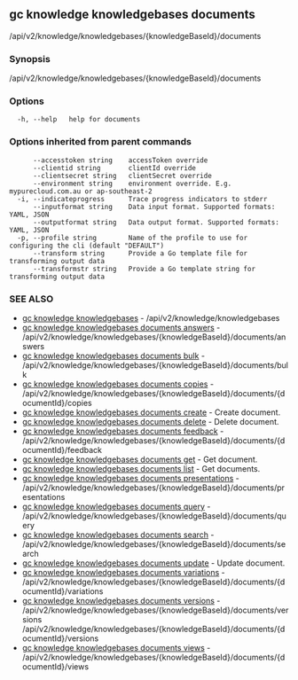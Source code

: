 ## gc knowledge knowledgebases documents

/api/v2/knowledge/knowledgebases/{knowledgeBaseId}/documents

### Synopsis

/api/v2/knowledge/knowledgebases/{knowledgeBaseId}/documents

### Options

```
  -h, --help   help for documents
```

### Options inherited from parent commands

```
      --accesstoken string    accessToken override
      --clientid string       clientId override
      --clientsecret string   clientSecret override
      --environment string    environment override. E.g. mypurecloud.com.au or ap-southeast-2
  -i, --indicateprogress      Trace progress indicators to stderr
      --inputformat string    Data input format. Supported formats: YAML, JSON
      --outputformat string   Data output format. Supported formats: YAML, JSON
  -p, --profile string        Name of the profile to use for configuring the cli (default "DEFAULT")
      --transform string      Provide a Go template file for transforming output data
      --transformstr string   Provide a Go template string for transforming output data
```

### SEE ALSO

* [gc knowledge knowledgebases](gc_knowledge_knowledgebases.html)	 - /api/v2/knowledge/knowledgebases
* [gc knowledge knowledgebases documents answers](gc_knowledge_knowledgebases_documents_answers.html)	 - /api/v2/knowledge/knowledgebases/{knowledgeBaseId}/documents/answers
* [gc knowledge knowledgebases documents bulk](gc_knowledge_knowledgebases_documents_bulk.html)	 - /api/v2/knowledge/knowledgebases/{knowledgeBaseId}/documents/bulk
* [gc knowledge knowledgebases documents copies](gc_knowledge_knowledgebases_documents_copies.html)	 - /api/v2/knowledge/knowledgebases/{knowledgeBaseId}/documents/{documentId}/copies
* [gc knowledge knowledgebases documents create](gc_knowledge_knowledgebases_documents_create.html)	 - Create document.
* [gc knowledge knowledgebases documents delete](gc_knowledge_knowledgebases_documents_delete.html)	 - Delete document.
* [gc knowledge knowledgebases documents feedback](gc_knowledge_knowledgebases_documents_feedback.html)	 - /api/v2/knowledge/knowledgebases/{knowledgeBaseId}/documents/{documentId}/feedback
* [gc knowledge knowledgebases documents get](gc_knowledge_knowledgebases_documents_get.html)	 - Get document.
* [gc knowledge knowledgebases documents list](gc_knowledge_knowledgebases_documents_list.html)	 - Get documents.
* [gc knowledge knowledgebases documents presentations](gc_knowledge_knowledgebases_documents_presentations.html)	 - /api/v2/knowledge/knowledgebases/{knowledgeBaseId}/documents/presentations
* [gc knowledge knowledgebases documents query](gc_knowledge_knowledgebases_documents_query.html)	 - /api/v2/knowledge/knowledgebases/{knowledgeBaseId}/documents/query
* [gc knowledge knowledgebases documents search](gc_knowledge_knowledgebases_documents_search.html)	 - /api/v2/knowledge/knowledgebases/{knowledgeBaseId}/documents/search
* [gc knowledge knowledgebases documents update](gc_knowledge_knowledgebases_documents_update.html)	 - Update document.
* [gc knowledge knowledgebases documents variations](gc_knowledge_knowledgebases_documents_variations.html)	 - /api/v2/knowledge/knowledgebases/{knowledgeBaseId}/documents/{documentId}/variations
* [gc knowledge knowledgebases documents versions](gc_knowledge_knowledgebases_documents_versions.html)	 - /api/v2/knowledge/knowledgebases/{knowledgeBaseId}/documents/versions /api/v2/knowledge/knowledgebases/{knowledgeBaseId}/documents/{documentId}/versions
* [gc knowledge knowledgebases documents views](gc_knowledge_knowledgebases_documents_views.html)	 - /api/v2/knowledge/knowledgebases/{knowledgeBaseId}/documents/{documentId}/views


